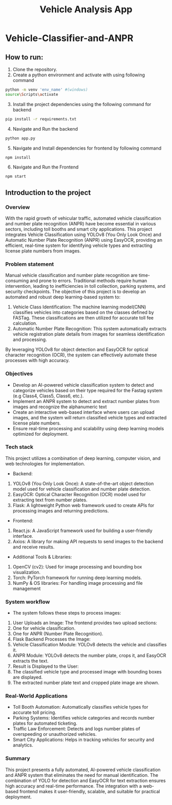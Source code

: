 ﻿---
title: Vehicle Analysis App
emoji: 🚗
sdk: docker
app_port: 80
---
# Vehicle-Classifier-and-ANPR
## How to run: 
1. Clone the repository.
2. Create a python environment and activate with using following command
```bash
python -m venv 'env_name' #(windows)
source\Scripts\activate
```
3. Install the project dependencies using the following command for backend 
```bash
pip install -r requirements.txt
```
4. Navigate and Run the backend 
```bash
python app.py
```
5. Navigate and Install dependencies for frontend by following command
```bash
npm install
```
6. Navigate and Run the Frontend
```bash
npm start
```
## Introduction to the project
### Overview
With the rapid growth of vehicular traffic, automated vehicle classification and number plate recognition (ANPR) have become essential in various sectors, including toll booths and smart city applications. This project integrates Vehicle Classification using YOLOv8 (You Only Look Once) and Automatic Number Plate Recognition (ANPR) using EasyOCR, providing an efficient, real-time system for identifying vehicle types and extracting license plate numbers from images.
### Problem statement
Manual vehicle classification and number plate recognition are time-consuming and prone to errors. Traditional methods require human intervention, leading to inefficiencies in toll collection, parking systems, and security checkpoints. The objective of this project is to develop an automated and robust deep learning-based system to: 

1. Vehicle Class Identification: The machine learning model(CNN) classifies vehicles into categories based on the classes defined by FASTag. These classifications are then utilized for accurate toll fee calculation.
2. Automatic Number Plate Recognition: This system automatically extracts vehicle registration plate details from images for seamless identification and processing.

By leveraging YOLOv8 for object detection and EasyOCR for optical character recognition (OCR), the system can effectively automate these processes with high accuracy.

### Objectives
* Develop an AI-powered vehicle classification system to detect and categorize vehicles based on their type required for the Fastag system  (e.g Class4, Class5, Class6, etc.).
* Implement an ANPR system to detect and extract number plates from images and recognize the alphanumeric text
* Create an interactive web-based interface where users can upload images, and the system will return classified vehicle types and extracted license plate numbers.
* Ensure real-time processing and scalability using deep learning models optimized for deployment.

### Tech stack
This project utilizes a combination of deep learning, computer vision, and web technologies for implementation.
* Backend:
1. YOLOv8 (You Only Look Once): A state-of-the-art object detection model used for vehicle classification and number plate detection.
2. EasyOCR: Optical Character Recognition (OCR) model used for extracting text from number plates.
3. Flask: A lightweight Python web framework used to create APIs for processing images and returning predictions.
* Frontend:
1. React.js: A JavaScript framework used for building a user-friendly interface.
2. Axios: A library for making API requests to send images to the backend and receive results.
* Additional Tools & Libraries:
1. OpenCV (cv2): Used for image processing and bounding box visualization.
2. Torch: PyTorch framework for running deep learning models.
3. NumPy & OS libraries: For handling image processing and file management

### System workflow
* The system follows these steps to process images:
1. User Uploads an Image: The frontend provides two upload sections:
2. One for vehicle classification.
3. One for ANPR (Number Plate Recognition).
4. Flask Backend Processes the Image:
5. Vehicle Classification Module: YOLOv8 detects the vehicle and classifies it.
6. ANPR Module: YOLOv8 detects the number plate, crops it, and EasyOCR extracts the text.
7. Result is Displayed to the User:
8. The classified vehicle type and processed image with bounding boxes are displayed.
9. The extracted number plate text and cropped plate image are shown.

### Real-World Applications
* Toll Booth Automation: Automatically classifies vehicle types for accurate toll pricing.
* Parking Systems: Identifies vehicle categories and records number plates for automated ticketing.
* Traffic Law Enforcement: Detects and logs number plates of overspeeding or unauthorized vehicles.
* Smart City Applications: Helps in tracking vehicles for security and analytics.

### Summary
This project presents a fully automated, AI-powered vehicle classification and ANPR system that eliminates the need for manual identification. The combination of YOLO for detection and EasyOCR for text extraction ensures high accuracy and real-time performance. The integration with a web-based frontend makes it user-friendly, scalable, and suitable for practical deployment.
